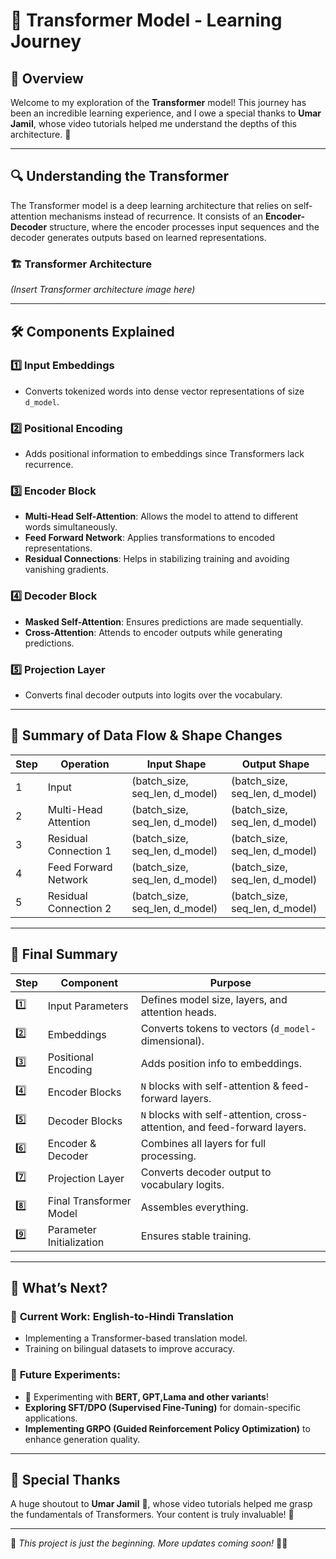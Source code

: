 # 🚀 Transformer Model - Learning Journey

## 📌 Overview
Welcome to my exploration of the **Transformer** model! This journey has been an incredible learning experience, and I owe a special thanks to **Umar Jamil**, whose video tutorials helped me understand the depths of this architecture. 🙌

---

## 🔍 Understanding the Transformer

The Transformer model is a deep learning architecture that relies on self-attention mechanisms instead of recurrence. It consists of an **Encoder-Decoder** structure, where the encoder processes input sequences and the decoder generates outputs based on learned representations.

### 🏗 Transformer Architecture
*(Insert Transformer architecture image here)*

---

## 🛠 Components Explained

### 1️⃣ **Input Embeddings**
- Converts tokenized words into dense vector representations of size `d_model`.

### 2️⃣ **Positional Encoding**
- Adds positional information to embeddings since Transformers lack recurrence.

### 3️⃣ **Encoder Block**
- **Multi-Head Self-Attention**: Allows the model to attend to different words simultaneously.
- **Feed Forward Network**: Applies transformations to encoded representations.
- **Residual Connections**: Helps in stabilizing training and avoiding vanishing gradients.

### 4️⃣ **Decoder Block**
- **Masked Self-Attention**: Ensures predictions are made sequentially.
- **Cross-Attention**: Attends to encoder outputs while generating predictions.

### 5️⃣ **Projection Layer**
- Converts final decoder outputs into logits over the vocabulary.

---

## 🔄 Summary of Data Flow & Shape Changes

| Step | Operation                   | Input Shape                    | Output Shape                   |
|------|-----------------------------|--------------------------------|--------------------------------|
| 1    | Input                        | (batch_size, seq_len, d_model) | (batch_size, seq_len, d_model) |
| 2    | Multi-Head Attention         | (batch_size, seq_len, d_model) | (batch_size, seq_len, d_model) |
| 3    | Residual Connection 1        | (batch_size, seq_len, d_model) | (batch_size, seq_len, d_model) |
| 4    | Feed Forward Network         | (batch_size, seq_len, d_model) | (batch_size, seq_len, d_model) |
| 5    | Residual Connection 2        | (batch_size, seq_len, d_model) | (batch_size, seq_len, d_model) |

---

## 🔹 Final Summary

| Step | Component             | Purpose                                      |
|------|-----------------------|----------------------------------------------|
| 1️⃣  | Input Parameters       | Defines model size, layers, and attention heads. |
| 2️⃣  | Embeddings            | Converts tokens to vectors (`d_model`-dimensional). |
| 3️⃣  | Positional Encoding   | Adds position info to embeddings.             |
| 4️⃣  | Encoder Blocks        | `N` blocks with self-attention & feed-forward layers. |
| 5️⃣  | Decoder Blocks        | `N` blocks with self-attention, cross-attention, and feed-forward layers. |
| 6️⃣  | Encoder & Decoder     | Combines all layers for full processing.     |
| 7️⃣  | Projection Layer      | Converts decoder output to vocabulary logits. |
| 8️⃣  | Final Transformer Model | Assembles everything.                         |
| 9️⃣  | Parameter Initialization | Ensures stable training.                     |

---

## 🎯 What’s Next?

### 🔄 **Current Work:** English-to-Hindi Translation
- Implementing a Transformer-based translation model.
- Training on bilingual datasets to improve accuracy.

### 🔬 **Future Experiments:**
- 🚀 Experimenting with **BERT, GPT,Lama and other variants**!  
- **Exploring SFT/DPO (Supervised Fine-Tuning)** for domain-specific applications.
- **Implementing GRPO (Guided Reinforcement Policy Optimization)** to enhance generation quality.

---

## 🙏 Special Thanks
A huge shoutout to **Umar Jamil** 🎥, whose video tutorials helped me grasp the fundamentals of Transformers. Your content is truly invaluable! 🚀

---

🔹 *This project is just the beginning. More updates coming soon!* 🚀🔥




